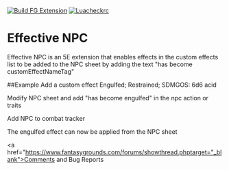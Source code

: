 [![Build FG Extension](https://github.com/rhagelstrom/Effective-NPC/actions/workflows/create-release.yml/badge.svg)](https://github.com/rhagelstrom/Effective-NPC/actions/workflows/create-release.yml) [![Luacheckrc](https://github.com/rhagelstrom/Effective-NPC/actions/workflows/luacheck.yml/badge.svg)](https://github.com/rhagelstrom/Effective-NPC/actions/workflows/luacheck.yml)
# Effective NPC

Effective NPC is an 5E extension that enables effects in the custom effects list to be added to the NPC sheet by adding the text "has become customEffectNameTag"

##Example
Add a custom effect
Engulfed; Restrained; SDMGOS: 6d6 acid

Modify NPC sheet and add "has become engulfed" in the npc action or traits

Add NPC to combat tracker

The engulfed effect can now be applied from the NPC sheet

<a href="https://www.fantasygrounds.com/forums/showthread.phptarget="_blank">Comments and Bug Reports</a>
